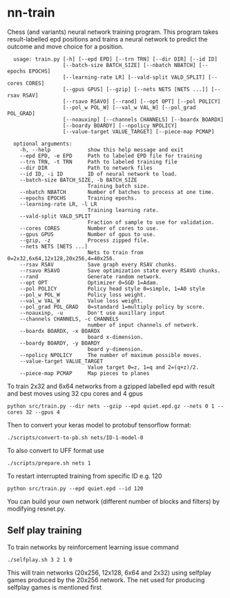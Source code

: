 # nn-train
Chess (and variants) neural network training program. This program takes result-labelled epd positions and 
trains a neural network to predict the outcome and move choice for a position.

      usage: train.py [-h] [--epd EPD] [--trn TRN] [--dir DIR] [--id ID]
                      [--batch-size BATCH_SIZE] [--nbatch NBATCH] [--epochs EPOCHS]
                      [--learning-rate LR] [--vald-split VALD_SPLIT] [--cores CORES]
                      [--gpus GPUS] [--gzip] [--nets NETS [NETS ...]] [--rsav RSAV]
                      [--rsavo RSAVO] [--rand] [--opt OPT] [--pol POLICY]
                      [--pol_w POL_W] [--val_w VAL_W] [--pol_grad POL_GRAD]
                      [--noauxinp] [--channels CHANNELS] [--boardx BOARDX]
                      [--boardy BOARDY] [--npolicy NPOLICY]
                      [--value-target VALUE_TARGET] [--piece-map PCMAP]

      optional arguments:
        -h, --help            show this help message and exit
        --epd EPD, -e EPD     Path to labeled EPD file for training
        --trn TRN, -t TRN     Path to labeled training file
        --dir DIR             Path to network files
        --id ID, -i ID        ID of neural network to load.
        --batch-size BATCH_SIZE, -b BATCH_SIZE
                              Training batch size.
        --nbatch NBATCH       Number of batches to process at one time.
        --epochs EPOCHS       Training epochs.
        --learning-rate LR, -l LR
                              Training learning rate.
        --vald-split VALD_SPLIT
                              Fraction of sample to use for validation.
        --cores CORES         Number of cores to use.
        --gpus GPUS           Number of gpus to use.
        --gzip, -z            Process zipped file.
        --nets NETS [NETS ...]
                              Nets to train from 0=2x32,6x64,12x128,20x256,4=40x256.
        --rsav RSAV           Save graph every RSAV chunks.
        --rsavo RSAVO         Save optimization state every RSAVO chunks.
        --rand                Generate random network.
        --opt OPT             Optimizer 0=SGD 1=Adam.
        --pol POLICY          Policy head style 0=simple, 1=A0 style
        --pol_w POL_W         Policy loss weight.
        --val_w VAL_W         Value loss weight.
        --pol_grad POL_GRAD   0=standard 1=multiply policy by score.
        --noauxinp, -u        Don't use auxillary input
        --channels CHANNELS, -c CHANNELS
                              number of input channels of network.
        --boardx BOARDX, -x BOARDX
                              board x-dimension.
        --boardy BOARDY, -y BOARDY
                              board y-dimension.
        --npolicy NPOLICY     The number of maximum possible moves.
        --value-target VALUE_TARGET
                              Value target 0=z, 1=q and 2=(q+z)/2.
        --piece-map PCMAP     Map pieces to planes

To train 2x32 and 6x64 networks from a gzipped labelled epd with result and best moves using
32 cpu cores and 4 gpus
    
    python src/train.py --dir nets --gzip --epd quiet.epd.gz --nets 0 1 --cores 32 --gpus 4

Then to convert your keras model to protobuf tensorflow format:
    
    ./scripts/convert-to-pb.sh nets/ID-1-model-0

To also convert to UFF format use

    ./scripts/prepare.sh nets 1

To restart interrupted training from specific ID e.g. 120
    
    python src/train.py --epd quiet.epd --id 120

You can build your own network (different number of blocks and filters) by modifying resnet.py.

## Self play training

To train networks by reinforcement learning issue command
   
    ./selfplay.sh 3 2 1 0

This will train networks (20x256, 12x128, 6x64 and 2x32) using selfplay games produced
by the 20x256 network. The net used for producing selfplay games is mentioned first
